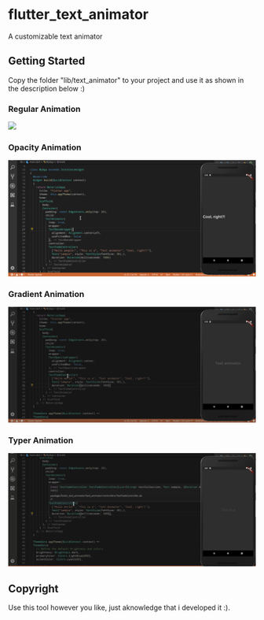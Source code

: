 # flutter_text_animator

A customizable text animator

## Getting Started
Copy the folder "lib/text_animator" to your project and use it as shown in the description below :)

### Regular Animation
![](regular-loop.gif)

### Opacity Animation
![](opacity.gif)

### Gradient Animation
![](gradient.gif)

### Typer Animation
![](typer.gif)

## Copyright
Use this tool however you like, just aknowledge that i developed it :).
